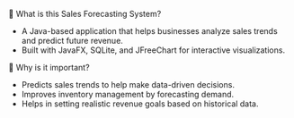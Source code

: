📌 What is this Sales Forecasting System?
- A Java-based application that helps businesses analyze sales trends and predict future revenue.
- Built with JavaFX, SQLite, and JFreeChart for interactive visualizations.

📌 Why is it important?
- Predicts sales trends to help make data-driven decisions.
- Improves inventory management by forecasting demand.
- Helps in setting realistic revenue goals based on historical data.
